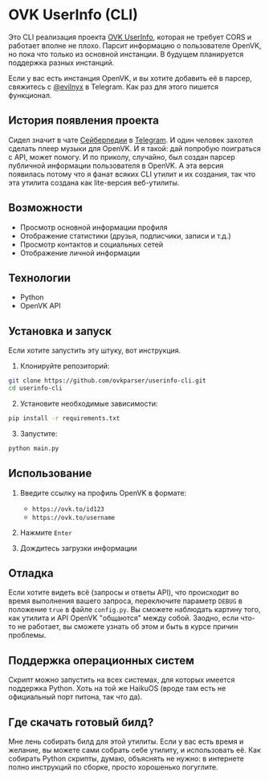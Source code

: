 # OVK UserInfo (CLI)

Это CLI реализация проекта [OVK UserInfo](https://github.com/ovkparser/userinfo), которая не требует CORS и работает вполне не плохо. Парсит информацию о пользователе OpenVK, но пока что только из основной инстанции. В будущем планируется поддержка разных инстанций.

Если у вас есть инстанция OpenVK, и вы хотите добавить её в парсер, свяжитесь с [@evilnyx](https://t.me/evilnyx) в Telegram. Как раз для этого пишется функционал.

## История появления проекта

Сидел значит в чате [Сейберпедии](https://saberpedia.no/) в [Telegram](https://t.me/sbrpdk). И один человек захотел сделать плеер музыки для OpenVK. И я такой: дай попробую поиграться с API, может помогу. И по приколу, случайно, был создан парсер публичной информации пользователя в OpenVK. А эта версия появилась потому что я фанат всяких CLI утилит и их создания, так что эта утилита создана как lite-версия веб-утилиты.

## Возможности

- Просмотр основной информации профиля
- Отображение статистики (друзья, подписчики, записи и т.д.)
- Просмотр контактов и социальных сетей
- Отображение личной информации

## Технологии

- Python
- OpenVK API

## Установка и запуск

Если хотите запустить эту штуку, вот инструкция.

1. Клонируйте репозиторий:
```bash
git clone https://github.com/ovkparser/userinfo-cli.git
cd userinfo-cli
```

2. Установите необходимые зависимости:
```bash
pip install -r requirements.txt
```

3. Запустите:
```bash
python main.py
```

## Использование

1. Введите ссылку на профиль OpenVK в формате:
   - `https://ovk.to/id123`
   - `https://ovk.to/username`
   
2. Нажмите `Enter`
3. Дождитесь загрузки информации

## Отладка

Если хотите видеть всё (запросы и ответы API), что происходит во время выполнения вашего запроса, переключите параметр `DEBUG` в положение `true` в файле `config.py`. Вы сможете наблюдать картину того, как утилита и API OpenVK "общаются" между собой. Заодно, если что-то не работает, вы сможете узнать об этом и быть в курсе причин проблемы.

## Поддержка операционных систем

Скрипт можно запустить на всех системах, для которых имеется поддержка Python. Хоть на той же HaikuOS (вроде там есть не официальный порт питона, так что да).

## Где скачать готовый билд?

Мне лень собирать билд для этой утилиты. Если у вас есть время и желание, вы можете сами собрать себе утилиту, и использовать её. Как собирать Python скрипты, думаю, объяснять не нужно: в интернете полно инструкций по сборке, просто хорошенько погуглите.
